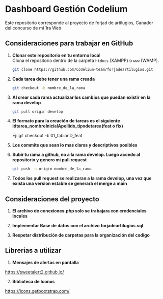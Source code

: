 # Dashboard Gestión Codelium

Este repositorio corresponde al proyecto de forjad de artilugios, Ganador del concurso de mi 1ra Web

## Consideraciones para trabajar en GitHub

1. **Clonar este repositorio en tu entorno local**  
   Clona el repositorio dentro de la carpeta `htdocs` (XAMPP) o `www` (WAMP).

    ```bash
    git clone https://github.com/Codelium-team/forjadeartilugios.git
    ```

2. **Cada tarea debe tener una rama creada**

    ```bash
    git checkout -b nombre_de_la_rama
    ```
    
3. **Al crear cada rama actualizar los cambios que puedan existir en la rama develop**   
    
    ```bash
    git pull origin develop
    ```

4. **El formato para la creación de tareas es el siguiente idtarea_nombreInicialApellido_tipodetarea(feat o fix)**   

    Ej: git checkout -b 01_fabianD_feat

5. **Los commits que sean lo mas claros y descriptivos posibles**   

6. **Subir tu rama a github, no a la rama develop. Luego accedo al repositorio y genero mi pull request**   

    ```bash
    git push -u origin nombre_de_la_rama
    ``` 

7. **Todos los pull request se realizaran a la rama develop, una vez que exista una version estable se generará el merge a main**

## Consideraciones del proyecto

1. **El archivo de conexiones.php solo se trabajara con credenciales locales**

2. **Implementar Base de datos con el archivo forjadeartilugios.sql**

3. **Respetar distribución de carpetas para la organización del codigo**

## Librerias a utilizar

1. **Mensajes de alertas en pantalla**

https://sweetalert2.github.io/

2. **Biblioteca de Iconos**

https://icons.getbootstrap.com/








